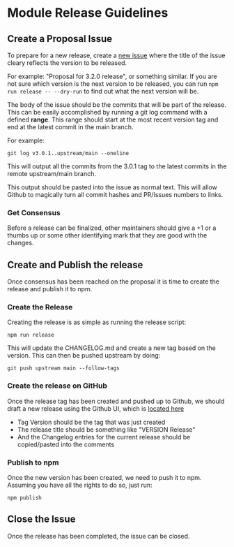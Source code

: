 # Module Release Guidelines

## Create a Proposal Issue

To prepare for a new release, create a [new issue](https://github.com/cloudevents/sdk-javascript/issues/new?assignees=&labels=&template=feature-request.md&title=) where the title of the issue cleary reflects the version to be released.

For example: "Proposal for 3.2.0 release", or something similar.  If you are not sure which version is the next version to be released, you can run `npm run release -- --dry-run` to find out what the next version will be.

The body of the issue should be the commits that will be part of the release.  This can be easily accomplished by running a git log command with a defined **range**.  This range should start at the most recent version tag and end at the latest commit in the main branch.

For example:

```
git log v3.0.1..upstream/main --oneline
```

This will output all the commits from the 3.0.1 tag to the latest commits in the remote upstream/main branch.

This output should be pasted into the issue as normal text.  This will allow Github to magically turn all commit hashes and PR/Issues numbers to links.

### Get Consensus

Before a release can be finalized, other maintainers should give a +1 or a thumbs up or some other identifying mark that they are good with the changes.

## Create and Publish the release

Once consensus has been reached on the proposal it is time to create the release and publish it to npm.

### Create the Release

Creating the release is as simple as running the release script:

```
npm run release
```

This will update the CHANGELOG.md and create a new tag based on the version.  This can then be pushed upstream by doing:

```
git push upstream main --follow-tags
```

### Create the release on GitHub

Once the release tag has been created and pushed up to Github, we should draft a new release using the Github UI, which is [located here](https://github.com/cloudevents/sdk-javascript/releases/new)

* Tag Version should be the tag that was just created
* The release title should be something like "VERSION Release"
* And the Changelog entries for the current release should be copied/pasted into the comments


### Publish to npm

Once the new version has been created, we need to push it to npm.  Assuming you have all the rights to do so, just run:

```
npm publish
```

## Close the Issue

Once the release has been completed, the issue can be closed.
